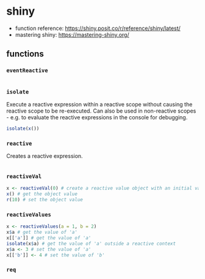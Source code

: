# shiny

* function reference: https://shiny.posit.co/r/reference/shiny/latest/
* mastering shiny: https://mastering-shiny.org/

## functions

### `eventReactive`

```r
```

### `isolate`

Execute a reactive expression within a reactive scope without causing the reactive scope to be re-executed. Can also be used in non-reactive scopes - e.g. to evaluate the reactive expressions in the console for debugging.

```r
isolate(x())
```

### `reactive`

Creates a reactive expression.

```r
```

### `reactiveVal`

```r
x <- reactiveVal(0) # create a reactive value object with an initial value 
x() # get the object value 
r(10) # set the object value 
```

### `reactiveValues`

```r
x <- reactiveValues(a = 1, b = 2)
x$a # get the value of 'a' 
x[['a']] # get the value of 'a' 
isolate(x$a) # get the value of 'a' outside a reactive context
x$a <- 3 # set the value of 'a' 
x[['b']] <- 4 # set the value of 'b' 
```

### `req`

```r
```


